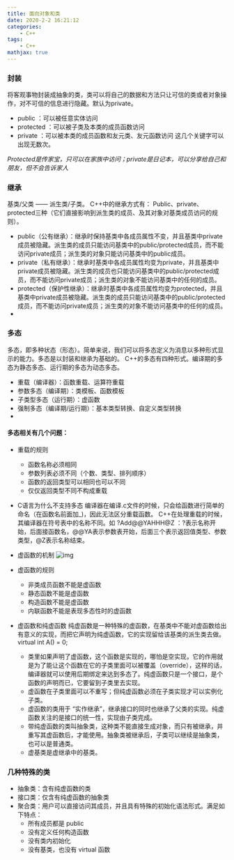```yaml
---
title: 面向对象和类
date: 2020-2-2 16:21:12
categories:
    - C++
tags: 
    - C++
mathjax: true
---
```


### 封装
将客观事物封装成抽象的类，类可以将自己的数据和方法只让可信的类或者对象操作，对不可信的信息进行隐藏。默认为private。
* public ：可以被任意实体访问
* protected ：可以被子类及本类的成员函数访问
* private ：可以被本类的成员函数和友元类、友元函数访问
这几个关键字可以出现无数次。
<!--more-->
*Protected是传家宝，只可以在家族中访问；private是日记本，可以分享给自己和朋友，但不会告诉家人*

### 继承
基类/父类 —— 派生类/子类。
C++中的继承方式有：
Public、private、protected三种（它们直接影响到派生类的成员、及其对象对基类成员访问的规则）。
* public（公有继承）：继承时保持基类中各成员属性不变，并且基类中private成员被隐藏。派生类的成员只能访问基类中的public/protected成员，而不能访问private成员；派生类的对象只能访问基类中的public成员。
* private（私有继承）：继承时基类中各成员属性均变为private，并且基类中private成员被隐藏。派生类的成员也只能访问基类中的public/protected成员，而不能访问private成员；派生类的对象不能访问基类中的任何的成员。
* protected（保护性继承）：继承时基类中各成员属性均变为protected，并且基类中private成员被隐藏。派生类的成员只能访问基类中的public/protected成员，而不能访问private成员；派生类的对象不能访问基类中的任何的成员。
* 
### 多态
多态，即多种状态（形态）。简单来说，我们可以将多态定义为消息以多种形式显示的能力。多态是以封装和继承为基础的。
C++的多态有四种形式。编译期的多态为静态多态、运行期的多态为动态多态。
* 重载（编译器）：函数重载、运算符重载
* 参数多态（编译期）：类模板、函数模板
* 子类型多态（运行期）：虚函数
* 强制多态（编译期/运行期）：基本类型转换、自定义类型转换
* 
#### 多态相关有几个问题：
* 重载的规则
	* 函数名称必须相同
	* 参数列表必须不同（个数、类型、排列顺序）
	* 函数的返回类型可以相同也可以不同
	* 仅仅返回类型不同不构成重载
	
* C语言为什么不支持多态
编译器在编译.c文件的时候，只会给函数进行简单的命名（在函数名前面加_)，因此无法区分重载函数。
C++在处理重载的时候，其编译器在符号表中的名称不同。如 ?Add@@YAHHH@Z ：?表示名称开始，后面接函数名，@@YA表示参数表开始，后面三个表示返回值类型、参数类型，@Z表示名称结束。

* 虚函数的机制
![img](https://s2.ax1x.com/2020/03/03/3fWeg0.png)

* 虚函数的规则
	* 非类成员函数不能是虚函数
	* 静态函数不能是虚函数
	* 构造函数不能是虚函数
	* 内联函数不能是表现多态性时的虚函数
	
* 虚函数和纯虚函数
纯虚函数是一种特殊的虚函数，在基类中不能对虚函数给出有意义的实现，而把它声明为纯虚函数，它的实现留给该基类的派生类去做。
  virtual int A() = 0;
	* 类里如果声明了虚函数，这个函数是实现的，哪怕是空实现，它的作用就是为了能让这个函数在它的子类里面可以被覆盖（override），这样的话，编译器就可以使用后期绑定来达到多态了。纯虚函数只是一个接口，是个函数的声明而已，它要留到子类里去实现。
	* 虚函数在子类里面可以不重写；但纯虚函数必须在子类实现才可以实例化子类。
	* 虚函数的类用于 “实作继承”，继承接口的同时也继承了父类的实现。纯虚函数关注的是接口的统一性，实现由子类完成。
	* 带纯虚函数的类叫抽象类，这种类不能直接生成对象，而只有被继承，并重写其虚函数后，才能使用。抽象类被继承后，子类可以继续是抽象类，也可以是普通类。
	* 虚基类是虚继承中的基类。
	
### 几种特殊的类
* 抽象类：含有纯虚函数的类
* 接口类：仅含有纯虚函数的抽象类
* 聚合类：用户可以直接访问其成员，并且具有特殊的初始化语法形式。满足如下特点：
	* 所有成员都是 public
	* 没有定义任何构造函数
	* 没有类内初始化
	* 没有基类，也没有 virtual 函数 



